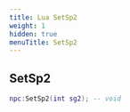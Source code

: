 ```yaml
---
title: Lua SetSp2
weight: 1
hidden: true
menuTitle: SetSp2
---
```

## SetSp2
```lua
npc:SetSp2(int sg2); -- void
```